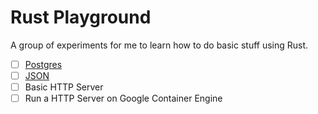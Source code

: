 # Rust Playground

A group of experiments for me to learn how to do basic stuff using Rust.

- [ ] [Postgres](diesel_query/)
- [ ] [JSON](serde-json/)
- [ ] Basic HTTP Server
- [ ] Run a HTTP Server on Google Container Engine
